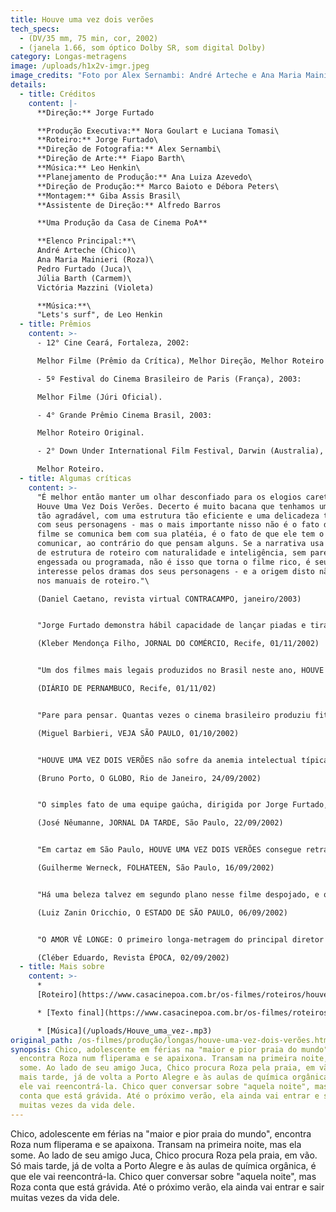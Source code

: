 ```yaml
---
title: Houve uma vez dois verões
tech_specs:
  - (DV/35 mm, 75 min, cor, 2002)
  - (janela 1.66, som óptico Dolby SR, som digital Dolby)
category: Longas-metragens
image: /uploads/h1x2v-imgr.jpeg
image_credits: "Foto por Alex Sernambi: André Arteche e Ana Maria Mainieri"
details:
  - title: Créditos
    content: |-
      **Direção:** Jorge Furtado

      **Produção Executiva:** Nora Goulart e Luciana Tomasi\
      **Roteiro:** Jorge Furtado\
      **Direção de Fotografia:** Alex Sernambi\
      **Direção de Arte:** Fiapo Barth\
      **Música:** Leo Henkin\
      **Planejamento de Produção:** Ana Luiza Azevedo\
      **Direção de Produção:** Marco Baioto e Débora Peters\
      **Montagem:** Giba Assis Brasil\
      **Assistente de Direção:** Alfredo Barros

      **Uma Produção da Casa de Cinema PoA**

      **Elenco Principal:**\
      André Arteche (Chico)\
      Ana Maria Mainieri (Roza)\
      Pedro Furtado (Juca)\
      Júlia Barth (Carmem)\
      Victória Mazzini (Violeta)

      **Música:**\
      "Lets's surf", de Leo Henkin
  - title: Prêmios
    content: >-
      - 12° Cine Ceará, Fortaleza, 2002:

      Melhor Filme (Prêmio da Crítica), Melhor Direção, Melhor Roteiro e Melhor Montagem.

      - 5º Festival do Cinema Brasileiro de Paris (França), 2003:

      Melhor Filme (Júri Oficial).

      - 4° Grande Prêmio Cinema Brasil, 2003:

      Melhor Roteiro Original.

      - 2° Down Under International Film Festival, Darwin (Australia), 2004:

      Melhor Roteiro.
  - title: Algumas críticas
    content: >-
      "É melhor então manter um olhar desconfiado para os elogios caretas a
      Houve Uma Vez Dois Verões. Decerto é muito bacana que tenhamos um filme
      tão agradável, com uma estrutura tão eficiente e uma delicadeza tão grande
      com seus personagens - mas o mais importante nisso não é o fato de que o
      filme se comunica bem com sua platéia, é o fato de que ele tem o que
      comunicar, ao contrário do que pensam alguns. Se a narrativa usa esquemas
      de estrutura de roteiro com naturalidade e inteligência, sem parecer
      engessada ou programada, não é isso que torna o filme rico, é seu
      interesse pelos dramas dos seus personagens - e a origem disto não está
      nos manuais de roteiro."\

      (Daniel Caetano, revista virtual CONTRACAMPO, janeiro/2003)


      "Jorge Furtado demonstra hábil capacidade de lançar piadas e tiradas no colo do espectador como cargas explosivas, coisa incomum no texto nacional para cinema. (...) Os desdobramentos, ao longo de 80 minutos enxutos, são consistentes, deixando o espectador com sorriso constante e, vez por outra, às gargalhadas. Produto competente, comunicativo e capaz de estabelecer diálogo inteligente com o público."\

      (Kleber Mendonça Filho, JORNAL DO COMÉRCIO, Recife, 01/11/2002)


      "Um dos filmes mais legais produzidos no Brasil neste ano, HOUVE UMA VEZ DOIS VERÕES tem roteiro e direção de Jorge Furtado, parceiro de Guel Arraes em Caramuru e um dos mais cultuados cineastas do País. Furtado, portanto, garante a qualidade deste que é seu primeiro longa. (...) Não perca: é um filme feito com linguagem ágil e diálogos certeiros, que encanta jovens e adultos."\

      (DIÁRIO DE PERNAMBUCO, Recife, 01/11/02)


      "Pare para pensar. Quantas vezes o cinema brasileiro produziu fitas voltadas para o público adolescente? Talvez pela escassez, o simpático HOUVE UMA VEZ DOIS VERÕES seja parecido com um oásis no deserto. (...) Com linguagem coloquial, diálogos saborosos e movido ao som underground de Wander Wildner, Ultramen e Sombrero Luminoso, entre outros roqueiros do sul, o filme só tem a pretensão de divertir o espectador por pouco mais de uma hora. Consegue."\

      (Miguel Barbieri, VEJA SÃO PAULO, 01/10/2002)


      "HOUVE UMA VEZ DOIS VERÕES não sofre da anemia intelectual típica das produções teens atuais, sem deixar, no entanto, de ser saudavelmente pop. (...) O curto filme (tem pouco mais de uma hora e dez minutos de duração) chama a atenção pelo ótimo roteiro e pelos diálogos cheios de humor e que fogem do óbvio. Furtado conta que os atores ajudaram na criação dos personagens."\

      (Bruno Porto, O GLOBO, Rio de Janeiro, 24/09/2002)


      "O simples fato de uma equipe gaúcha, dirigida por Jorge Furtado, ter partido para uma produção declaradamente juvenil, merece louvor, senão por outra coisa, no mínimo pelo pioneirismo. A bem da verdade, ele não contava sequer com um parâmetro a seguir, um confronto para negar. E pois não é que, para surpresa geral, deu conta do recado com competência, graça e sobretudo leveza? (...) A vantagem do filme de Jorge Furtado sobre as pornochanchadas e as obras de arte que, de um jeito ou de outro, abordaram isso tudo relacionado aí em cima, é que: (1) o faz sem pretensão nenhuma a filosofar profundamente sobre cada um deles; (2) tem uma abordagem leve e bem-humorada, o que não significa que seja também obrigatoriamente superficial, muito antes pelo contrário."\

      (José Nêumanne, JORNAL DA TARDE, São Paulo, 22/09/2002)


      "Em cartaz em São Paulo, HOUVE UMA VEZ DOIS VERÕES consegue retratar os adolescentes, suas dúvidas e ansiedades com irreverência e fidelidade. Furtado constrói personagens que têm como trunfo uma aparente normalidade. São jovens sem afetação e sem rótulos estampados na testa, gente comum que você acha que pode encontrar a toda hora em qualquer lugar. (...) No lugar de pirotecnias tecnológicas, Furtado usou duas armas: um roteiro bem estruturado, com um humor sutil, e um modo de filmar clássico, seguro, sem grandes invenções."\

      (Guilherme Werneck, FOLHATEEN, São Paulo, 16/09/2002)


      "Há uma beleza talvez em segundo plano nesse filme despojado, e que envolve a natureza mesma do ato amoroso. Ninguém é realista quando está apaixonado. Quando se consegue ser objetivo, é porque a paixão já era. Quando tem uma decepção com o ser amado, o que acontece não é que o decepcionado comece a mentir para si mesmo. Isso seria simplista. Ele passa é a desenvolver um tipo elaborado de raciocínio, talvez delirante, que consistirá em atribuir razões e motivações ocultas para o ato da pessoa amada, de tal forma que esse ato passe a ser, se não desculpável, pelo menos compreensível. E assim manterá a crença na previsibilidade do comportamento do outro, e alimentará a esperança no futuro. Quando esse mecanismo for desmontado, será sinal de que a paixão passou, como passam os verões."\

      (Luiz Zanin Oricchio, O ESTADO DE SÃO PAULO, 06/09/2002)


      "O AMOR VÊ LONGE: O primeiro longa-metragem do principal diretor brasileiro de curtas é despretensioso mas sábio. (...) Os atores se destacam pela autenticidade e as imagens captadas com câmera digital servem ao tom poético. Mas o ponto alto está na generosidade com os personagens. Furtado não esbarra em posturas moralistas, não julga mocinhas de caráter questionável e foge da vulgaridade das comédias juvenis americanas. (...) A sabedoria do diretor está em mostrar que, em vez de cego, o amor enxerga essências por trás das ações. Vê longe o suficiente para detectar beleza em seres com atitudes condenáveis pelo senso comum."\

      (Cléber Eduardo, Revista ÉPOCA, 02/09/2002)
  - title: Mais sobre
    content: >-
      *
      [Roteiro](https://www.casacinepoa.com.br/os-filmes/roteiros/houve-uma-vez-dois-verões-texto-inicial.html)

      * [Texto final](https://www.casacinepoa.com.br/os-filmes/roteiros/houve-uma-vez-dois-verões-texto-final.html)

      * [Música](/uploads/Houve_uma_vez-.mp3)
original_path: /os-filmes/produção/longas/houve-uma-vez-dois-verões.html
synopsis: Chico, adolescente em férias na "maior e pior praia do mundo",
  encontra Roza num fliperama e se apaixona. Transam na primeira noite, mas ela
  some. Ao lado de seu amigo Juca, Chico procura Roza pela praia, em vão. Só
  mais tarde, já de volta a Porto Alegre e às aulas de química orgânica, é que
  ele vai reencontrá-la. Chico quer conversar sobre "aquela noite", mas Roza
  conta que está grávida. Até o próximo verão, ela ainda vai entrar e sair
  muitas vezes da vida dele.
---
```

Chico, adolescente em férias na "maior e pior praia do mundo", encontra Roza num fliperama e se apaixona. Transam na primeira noite, mas ela some. Ao lado de seu amigo Juca, Chico procura Roza pela praia, em vão. Só mais tarde, já de volta a Porto Alegre e às aulas de química orgânica, é que ele vai reencontrá-la. Chico quer conversar sobre "aquela noite", mas Roza conta que está grávida. Até o próximo verão, ela ainda vai entrar e sair muitas vezes da vida dele.